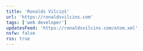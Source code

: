 ```yaml
---
title: 'Ronalds Vilciņš'
url: 'https://ronaldsvilcins.com'
tags: ['web developer']
updatesFeed: 'https://ronaldsvilcins.com/atom.xml'
nsfw: false
rss: true
---
```

